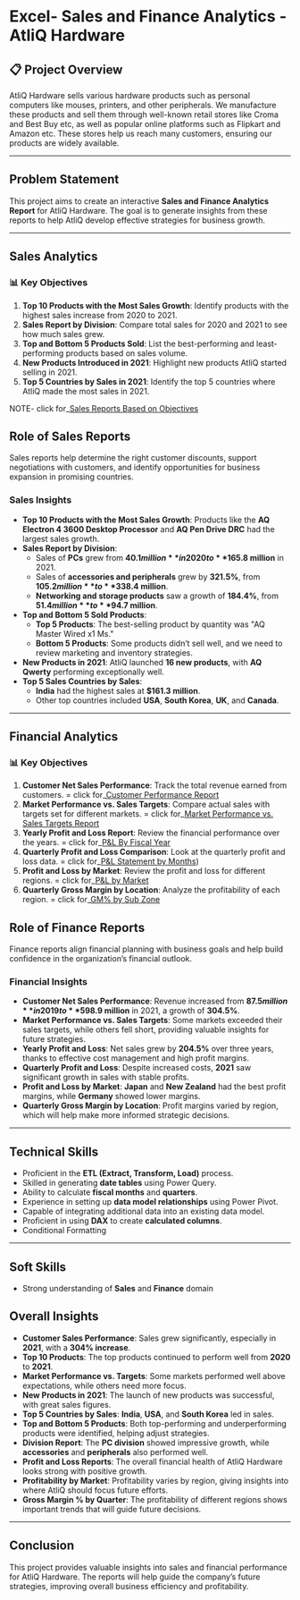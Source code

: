 # Excel- Sales and Finance Analytics - AtliQ Hardware


## 📋 Project Overview

AtliQ Hardware sells various hardware products such as personal computers like mouses, printers, and other peripherals. We manufacture these products and sell them through well-known retail stores like Croma and Best Buy etc, as well as popular online platforms such as Flipkart and Amazon etc. These stores help us reach many customers, ensuring our products are widely available.

---

## Problem Statement

This project aims to create an interactive **Sales and Finance Analytics Report** for AtliQ Hardware. The goal is to generate insights from these reports to help AtliQ develop effective strategies for business growth.

---

## Sales Analytics

### 📊 Key Objectives

1. **Top 10 Products with the Most Sales Growth**: Identify products with the highest sales increase from 2020 to 2021.
2. **Sales Report by Division**: Compare total sales for 2020 and 2021 to see how much sales grew.
3. **Top and Bottom 5 Products Sold**: List the best-performing and least-performing products based on sales volume.
4. **New Products Introduced in 2021**: Highlight new products AtliQ started selling in 2021.
5. **Top 5 Countries by Sales in 2021**: Identify the top 5 countries where AtliQ made the most sales in 2021.

NOTE- click for_[Sales Reports Based on Objectives](https://github.com/shivaprasadpiraga98/Excel-Sales-and-Finance-Analytics/blob/main/product-country-division-newproduct%20level%20report..pdf)

## Role of Sales Reports

Sales reports help determine the right customer discounts, support negotiations with customers, and identify opportunities for business expansion in promising countries.

### Sales Insights

- **Top 10 Products with the Most Sales Growth**: Products like the **AQ Electron 4 3600 Desktop Processor** and **AQ Pen Drive DRC** had the largest sales growth.
- **Sales Report by Division**:
  - Sales of **PCs** grew from **$40.1 million** in 2020 to **$165.8 million** in 2021.
  - Sales of **accessories and peripherals** grew by **321.5%**, from **$105.2 million** to **$338.4 million**.
  - **Networking and storage products** saw a growth of **184.4%**, from **$51.4 million** to **$94.7 million**.
- **Top and Bottom 5 Sold Products**:
  - **Top 5 Products**: The best-selling product by quantity was "AQ Master Wired x1 Ms."
  - **Bottom 5 Products**: Some products didn’t sell well, and we need to review marketing and inventory strategies.
- **New Products in 2021**: AtliQ launched **16 new products**, with **AQ Qwerty** performing exceptionally well.
- **Top 5 Sales Countries by Sales**:
  - **India** had the highest sales at **$161.3 million**.
  - Other top countries included **USA**, **South Korea**, **UK**, and **Canada**.

---

## Financial Analytics

### 📊 Key Objectives

1. **Customer Net Sales Performance**: Track the total revenue earned from customers. = click for_[Customer Performance Report](https://github.com/shivaprasadpiraga98/Excel-Sales-and-Finance-Analytics/blob/main/Customer%20Performance%20Report.pdf)
2. **Market Performance vs. Sales Targets**: Compare actual sales with targets set for different markets. = click for_[Market Performance vs. Sales Targets Report](https://github.com/shivaprasadpiraga98/Excel-Sales-and-Finance-Analytics/blob/main/Market%20Performance%20vs%20Target%20Report.pdf)
3. **Yearly Profit and Loss Report**: Review the financial performance over the years. = click for_[P&L By Fiscal Year](https://github.com/shivaprasadpiraga98/Excel-Sales-and-Finance-Analytics/blob/main/P%26L%20by%20FY.pdf)
4. **Quarterly Profit and Loss Comparison**: Look at the quarterly profit and loss data. = click for_[P&L Statement by Months](https://github.com/shivaprasadpiraga98/Excel-Sales-and-Finance-Analytics/blob/main/P%26L%20Statement%20by%20Months.pdf))
5. **Profit and Loss by Market**: Review the profit and loss for different regions. = click for_[P&L by Market](https://github.com/shivaprasadpiraga98/Excel-Sales-and-Finance-Analytics/blob/main/P%26L%20by%20FY.pdf)
6. **Quarterly Gross Margin by Location**: Analyze the profitability of each region. = click for_[GM% by Sub Zone](
https://github.com/shivaprasadpiraga98/Excel-Sales-and-Finance-Analytics/blob/main/GM%25%20sub%20zone.pdf)


## Role of Finance Reports

Finance reports align financial planning with business goals and help build confidence in the organization’s financial outlook.

### Financial Insights

- **Customer Net Sales Performance**: Revenue increased from **$87.5 million** in 2019 to **$598.9 million** in 2021, a growth of **304.5%**.
- **Market Performance vs. Sales Targets**: Some markets exceeded their sales targets, while others fell short, providing valuable insights for future strategies.
- **Yearly Profit and Loss**: Net sales grew by **204.5%** over three years, thanks to effective cost management and high profit margins.
- **Quarterly Profit and Loss**: Despite increased costs, **2021** saw significant growth in sales with stable profits.
- **Profit and Loss by Market**: **Japan** and **New Zealand** had the best profit margins, while **Germany** showed lower margins.
- **Quarterly Gross Margin by Location**: Profit margins varied by region, which will help make more informed strategic decisions.

---

## Technical Skills

- Proficient in the **ETL (Extract, Transform, Load)** process.
- Skilled in generating **date tables** using Power Query.
- Ability to calculate **fiscal months** and **quarters**.
- Experience in setting up **data model relationships** using Power Pivot.
- Capable of integrating additional data into an existing data model.
- Proficient in using **DAX** to create **calculated columns**.
- Conditional Formatting


---

## Soft Skills

- Strong understanding of **Sales** and **Finance** domain

## Overall Insights

- **Customer Sales Performance**: Sales grew significantly, especially in **2021**, with a **304% increase**.
- **Top 10 Products**: The top products continued to perform well from **2020** to **2021**.
- **Market Performance vs. Targets**: Some markets performed well above expectations, while others need more focus.
- **New Products in 2021**: The launch of new products was successful, with great sales figures.
- **Top 5 Countries by Sales**: **India**, **USA**, and **South Korea** led in sales.
- **Top and Bottom 5 Products**: Both top-performing and underperforming products were identified, helping adjust strategies.
- **Division Report**: The **PC division** showed impressive growth, while **accessories** and **peripherals** also performed well.
- **Profit and Loss Reports**: The overall financial health of AtliQ Hardware looks strong with positive growth.
- **Profitability by Market**: Profitability varies by region, giving insights into where AtliQ should focus future efforts.
- **Gross Margin % by Quarter**: The profitability of different regions shows important trends that will guide future decisions.

---

## Conclusion

This project provides valuable insights into sales and financial performance for AtliQ Hardware. The reports will help guide the company’s future strategies, improving overall business efficiency and profitability.
